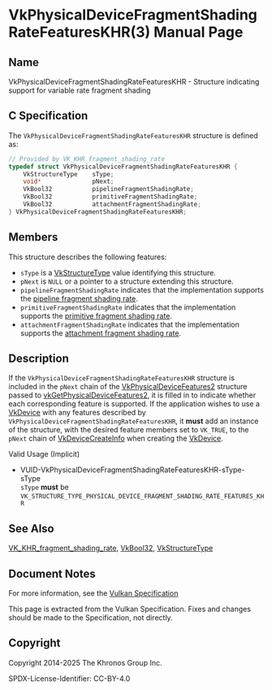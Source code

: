 # VkPhysicalDeviceFragmentShadingRateFeaturesKHR(3) Manual Page

## Name

VkPhysicalDeviceFragmentShadingRateFeaturesKHR - Structure indicating support for variable rate fragment shading



## [](#_c_specification)C Specification

The `VkPhysicalDeviceFragmentShadingRateFeaturesKHR` structure is defined as:

```c++
// Provided by VK_KHR_fragment_shading_rate
typedef struct VkPhysicalDeviceFragmentShadingRateFeaturesKHR {
    VkStructureType    sType;
    void*              pNext;
    VkBool32           pipelineFragmentShadingRate;
    VkBool32           primitiveFragmentShadingRate;
    VkBool32           attachmentFragmentShadingRate;
} VkPhysicalDeviceFragmentShadingRateFeaturesKHR;
```

## [](#_members)Members

This structure describes the following features:

- `sType` is a [VkStructureType](https://registry.khronos.org/vulkan/specs/latest/man/html/VkStructureType.html) value identifying this structure.
- `pNext` is `NULL` or a pointer to a structure extending this structure.
- []()`pipelineFragmentShadingRate` indicates that the implementation supports the [pipeline fragment shading rate](https://registry.khronos.org/vulkan/specs/latest/html/vkspec.html#primsrast-fragment-shading-rate-pipeline).
- []()`primitiveFragmentShadingRate` indicates that the implementation supports the [primitive fragment shading rate](https://registry.khronos.org/vulkan/specs/latest/html/vkspec.html#primsrast-fragment-shading-rate-primitive).
- []()`attachmentFragmentShadingRate` indicates that the implementation supports the [attachment fragment shading rate](https://registry.khronos.org/vulkan/specs/latest/html/vkspec.html#primsrast-fragment-shading-rate-attachment).

## [](#_description)Description

If the `VkPhysicalDeviceFragmentShadingRateFeaturesKHR` structure is included in the `pNext` chain of the [VkPhysicalDeviceFeatures2](https://registry.khronos.org/vulkan/specs/latest/man/html/VkPhysicalDeviceFeatures2.html) structure passed to [vkGetPhysicalDeviceFeatures2](https://registry.khronos.org/vulkan/specs/latest/man/html/vkGetPhysicalDeviceFeatures2.html), it is filled in to indicate whether each corresponding feature is supported. If the application wishes to use a [VkDevice](https://registry.khronos.org/vulkan/specs/latest/man/html/VkDevice.html) with any features described by `VkPhysicalDeviceFragmentShadingRateFeaturesKHR`, it **must** add an instance of the structure, with the desired feature members set to `VK_TRUE`, to the `pNext` chain of [VkDeviceCreateInfo](https://registry.khronos.org/vulkan/specs/latest/man/html/VkDeviceCreateInfo.html) when creating the [VkDevice](https://registry.khronos.org/vulkan/specs/latest/man/html/VkDevice.html).

Valid Usage (Implicit)

- [](#VUID-VkPhysicalDeviceFragmentShadingRateFeaturesKHR-sType-sType)VUID-VkPhysicalDeviceFragmentShadingRateFeaturesKHR-sType-sType  
  `sType` **must** be `VK_STRUCTURE_TYPE_PHYSICAL_DEVICE_FRAGMENT_SHADING_RATE_FEATURES_KHR`

## [](#_see_also)See Also

[VK\_KHR\_fragment\_shading\_rate](https://registry.khronos.org/vulkan/specs/latest/man/html/VK_KHR_fragment_shading_rate.html), [VkBool32](https://registry.khronos.org/vulkan/specs/latest/man/html/VkBool32.html), [VkStructureType](https://registry.khronos.org/vulkan/specs/latest/man/html/VkStructureType.html)

## [](#_document_notes)Document Notes

For more information, see the [Vulkan Specification](https://registry.khronos.org/vulkan/specs/latest/html/vkspec.html#VkPhysicalDeviceFragmentShadingRateFeaturesKHR)

This page is extracted from the Vulkan Specification. Fixes and changes should be made to the Specification, not directly.

## [](#_copyright)Copyright

Copyright 2014-2025 The Khronos Group Inc.

SPDX-License-Identifier: CC-BY-4.0